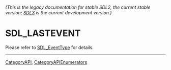 ###### (This is the legacy documentation for stable SDL2, the current stable version; [SDL3](https://wiki.libsdl.org/SDL3/) is the current development version.)
# SDL_LASTEVENT

Please refer to [SDL_EventType](SDL_EventType) for details.

----
[CategoryAPI](CategoryAPI), [CategoryAPIEnumerators](CategoryAPIEnumerators)

